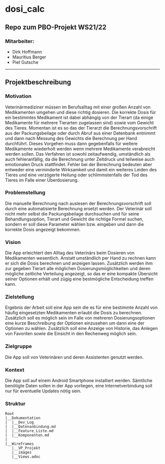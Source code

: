# dosi_calc
## Repo zum PBO-Projekt WS21/22

### Mitarbeiter:
* Dirk Hoffmann
* Mauritius Berger
* Piet Gutsche
 --- 

## Projektbeschreibung 

### Motivation
Veterinärmediziner müssen im Berufsalltag mit einer großen Anzahl von Medikamenten umgehen und diese richtig dosieren. Die korrekte Dosis für ein bestimmtes Medikament ist dabei abhängig von der Tierart (da einige Medikamente für mehrere Tierarten zugelassen sind) sowie vom Gewicht des Tieres. Momentan ist es so das der Tierarzt die Berechnungsvorschrift aus der Packungsbeilage oder durch Abruf aus einer Datenbank entnimmt und dann nach Messung des Gewichts die Berechnung per Hand durchführt. Dieses Vorgehen muss dann gegebenfalls für weitere Medikamente wiederholt werden wenn mehrere Medikamente verabreicht werden sollen. Das Verfahren ist sowohl zeitaufwendig, umständlich als auch fehleranfällig, da die Berechnung unter Zeitdruck und teilweise auch emotionalen Druck stattfindet. Fehler bei der Berechnung bedeuten aber entweder eine verminderte Wirksamkeit und damit ein weiteres Leiden des Tieres und eine verzögerte Heilung oder schlimmstenfalls der Tod des Tieres im Falle einer Überdosierung. 

### Problemstellung
Die manuelle Berechnung nach auslesen der Berechnungsvorschrift soll durch eine automatisierte Berechnung ersetzt werden. 
Der Veterinär soll nicht mehr selbst die Packungsbeilage durchsuchen und für seine Behandlungsoption, Tierart und Gewicht die richtige Formel suchen, sondern er soll diese Parameter wählen bzw. eingeben und dann die korrekte Dosis angezeigt bekommen.

### Vision
Die App erleichtert den Alltag des Veterinärs beim Dosieren von Medikamenten wesentlich. Anstatt umständlich per Hand zu rechnen kann er sich die Dosis berechnen und anzeigen lassen. Zusätzlich werden ihm zur gegeben Tierart alle möglichen Dosierungsmöglichkeiten und deren mögliche zeitliche Verteilung angezeigt, so das er eine kompakte Übersicht seiner Optionen erhält und zügig eine bestmögliche Entscheidung treffen kann.

### Zielstellung
Ergebnis der Arbeit soll eine App sein die es für eine bestimmte Anzahl von häufig eingesetzten Medikamenten erlaubt die Dosis zu berechnen. Zusätzlich soll es möglich sein im Falle von mehreren Dosierungsoptionen eine kurze Beschreibung der Optionen einzusehen um dann eine der Optionen zu wählen. Zusätzlich soll eine Anzeige von Historie, das Anlegen von Favoriten sowie die Einsicht in den Rechenweg möglich sein.

### Zielgruppe
Die App soll von Veterinären und deren Assistenten genutzt werden.

### Kontext
Die App soll auf einem Android Smartphone installiert werden. Sämtliche benötigte Daten sollen in der App vorliegen, eine Internetverbindung soll nur für eventuelle Updates nötig sein.

### Struktur
```
Root
|__Dokumentation
|  |__Dev_Log
|  |__Datenanbindung.md
|  |__Feature_Liste.md
|  |__Komponenten.md
|
|__Wireframes
   |__VP_Projekt
   |__images
   |__Views.adoc

```
